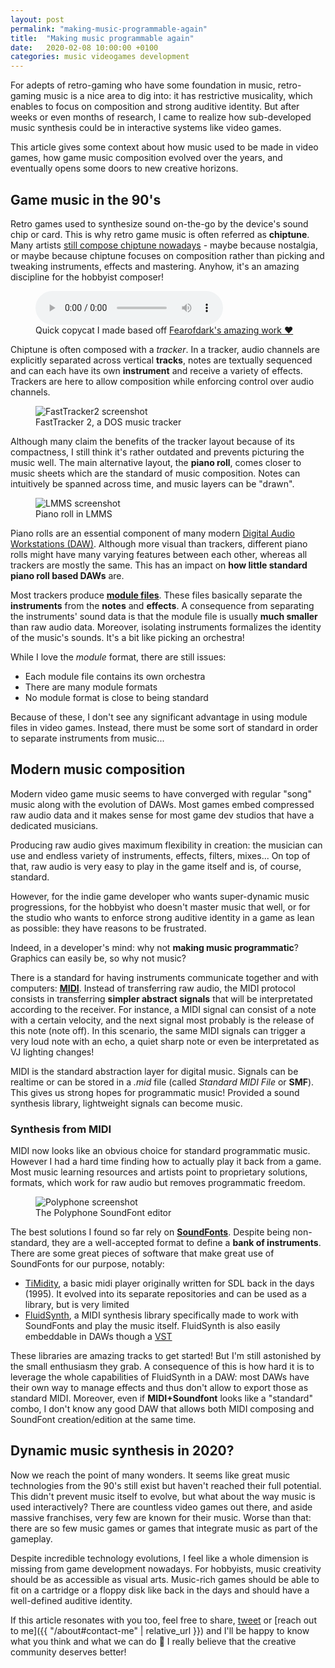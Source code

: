 ```yaml
---
layout: post
permalink: "making-music-programmable-again"
title:  "Making music programmable again"
date:   2020-02-08 10:00:00 +0100
categories: music videogames development
---
```


For adepts of retro-gaming who have some foundation in music, retro-gaming music is a nice area to dig into: it has restrictive musicality, which enables to focus on composition and strong auditive identity.
But after weeks or even months of research, I came to realize how sub-developed music synthesis could be in interactive systems like video games.

This article gives some context about how music used to be made in video games,
how game music composition evolved over the years,
and eventually opens some doors to new creative horizons.


## Game music in the 90's

Retro games used to synthesize sound on-the-go by the device's sound chip or card. This is why retro game music is often referred as **chiptune**.
Many artists [still compose chiptune nowadays](http://battleofthebits.org/) - maybe because nostalgia, or maybe because chiptune focuses on composition rather than picking and tweaking instruments, effects and mastering.
Anyhow, it's an amazing discipline for the hobbyist composer!

<figure>
  <audio controls>
    <source src="{{ "/assets/audio/flamerepellent-sunvox.ogg" | relative_url }}" type="audio/ogg">
  </audio>
  <figcaption>Quick copycat I made based off <a href="https://fearofdark.bandcamp.com/album/the-coffee-zone">Fearofdark's amazing work ❤️</a></figcaption>
</figure>

Chiptune is often composed with a _tracker_.
In a tracker, audio channels are explicitly separated across vertical **tracks**, notes are textually sequenced and can each have its own **instrument** and receive a variety of effects.
Trackers are here to allow composition while enforcing control over audio channels.


<figure>
  <img alt="FastTracker2 screenshot" src="{{ "/assets/img/FastTracker2.png" | relative_url }}" />
  <figcaption>FastTracker 2, a DOS music tracker</figcaption>
</figure>

Although many claim the benefits of the tracker layout because of its compactness, I still think it's rather outdated and prevents picturing the music well. The main alternative layout, the **piano roll**, comes closer to music sheets which are the standard of music composition. Notes can intuitively be spanned across time, and music layers can be "drawn".

<figure>
  <img alt="LMMS screenshot" src="{{ "/assets/img/LMMS_PianoRoll.png" | relative_url }}" />
  <figcaption>Piano roll in LMMS</figcaption>
</figure>

Piano rolls are an essential component of many modern [Digital Audio Workstations (DAW)](https://en.wikipedia.org/wiki/Digital_audio_workstation). Although more visual than trackers, different piano rolls might have many varying features between each other, whereas all trackers are mostly the same.
This has an impact on **how little standard piano roll based DAWs** are.

Most trackers produce [**module files**](https://en.wikipedia.org/wiki/Module_file). These files basically separate the **instruments** from the **notes** and **effects**.
A consequence from separating the instruments' sound data is that the module file is usually **much smaller** than raw audio data.
Moreover, isolating instruments formalizes the identity of the music's sounds. It's a bit like picking an orchestra!

While I love the _module_ format, there are still issues:
- Each module file contains its own orchestra
- There are many module formats
- No module format is close to being standard

Because of these, I don't see any significant advantage in using module files in video games. Instead, there must be some sort of standard in order to separate instruments from music...


## Modern music composition

Modern video game music seems to have converged with regular "song" music along with the evolution of DAWs.
Most games embed compressed raw audio data and it makes sense for most game dev studios that have a dedicated musicians.

Producing raw audio gives maximum flexibility in creation: the musician can use and endless variety of instruments, effects, filters, mixes... On top of that, raw audio is very easy to play in the game itself and is, of course, standard.

However, for the indie game developer who wants super-dynamic music progressions, for the hobbyist who doesn't master music that well, or for the studio who wants to enforce strong auditive identity in a game as lean as possible: they have reasons to be frustrated.

Indeed, in a developer's mind: why not **making music programmatic**? Graphics can easily be, so why not music?

There is a standard for having instruments communicate together and with computers: [**MIDI**](https://en.wikipedia.org/wiki/MIDI). Instead of transferring raw audio, the MIDI protocol consists in transferring **simpler abstract signals** that will be interpretated according to the receiver. For instance, a MIDI signal can consist of a note with a certain velocity, and the next signal most probably is the release of this note (note off). In this scenario, the same MIDI signals can trigger a very loud note with an echo, a quiet sharp note or even be interpretated as VJ lighting changes!

MIDI is the standard abstraction layer for digital music. Signals can be realtime or can be stored in a _.mid_ file (called _Standard MIDI File_ or **SMF**). This gives us strong hopes for programmatic music! Provided a sound synthesis library, lightweight signals can become music.


### Synthesis from MIDI

MIDI now looks like an obvious choice for standard programmatic music.
However I had a hard time finding how to actually play it back from a game.
Most music learning resources and artists point to proprietary solutions, formats, which work for raw audio but removes programmatic freedom.

<figure>
  <img alt="Polyphone screenshot" src="{{ "/assets/img/Polyphone.png" | relative_url }}" />
  <figcaption>The Polyphone SoundFont editor</figcaption>
</figure>

The best solutions I found so far rely on [**SoundFonts**](https://en.wikipedia.org/wiki/SoundFont). Despite being non-standard, they are a well-accepted format to define a **bank of instruments**.
There are some great pieces of software that make great use of SoundFonts for our purpose, notably:
- [TiMidity](https://github.com/freeors/SDL/blob/master/SDL2_mixer-2.0.1/timidity/timidity.c), a basic midi player originally written for SDL back in the days (1995). It evolved into its separate repositories and can be used as a library, but is very limited
- [FluidSynth](https://github.com/FluidSynth/fluidsynth), a MIDI synthesis library specifically made to work with SoundFonts and play the music itself. FluidSynth is also easily embeddable in DAWs though a [VST](https://en.wikipedia.org/wiki/Virtual_Studio_Technology)

These libraries are amazing tracks to get started! But I'm still astonished by the small enthusiasm they grab.
A consequence of this is how hard it is to leverage the whole capabilities of FluidSynth in a DAW: most DAWs have their own way to manage effects and thus don't allow to export those as standard MIDI.
Moreover, even if **MIDI+Soundfont** looks like a "standard" combo, I don't know any good DAW that allows both MIDI composing and SoundFont creation/edition at the same time.


## Dynamic music synthesis in 2020?

Now we reach the point of many wonders. It seems like great music technologies from the 90's still exist but haven't reached their full potential.
This didn't prevent music itself to evolve, but what about the way music is used interactively?
There are countless video games out there, and aside massive franchises, very few are known for their music.
Worse than that: there are so few music games or games that integrate music as part of the gameplay.

Despite incredible technology evolutions, I feel like a whole dimension is missing from game development nowadays.
For hobbyists, music creativity should be as accessible as visual arts.
Music-rich games should be able to fit on a cartridge or a floppy disk like back in the days and should have a well-defined auditive identity.

If this article resonates with you too, feel free to share, [tweet](https://twitter.com/ngasull) or [reach out to me]({{ "/about#contact-me" | relative_url }}) and I'll be happy to know what you think and what we can do 🙂 I really believe that the creative community deserves better!
